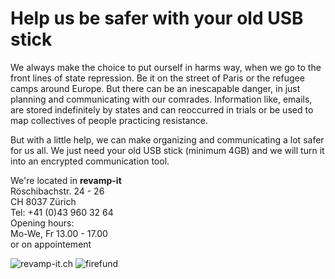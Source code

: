 Help us be safer with your old USB stick
===============================

We always make the choice to put ourself in harms way, when we go to the front lines of state repression. Be it on the street of Paris or the refugee camps around Europe. But there can be an inescapable danger, in just planning and communicating with our comrades. Information like, emails, are stored indefinitely by states and can reoccurred in trials or be used to map collectives of people practicing resistance.

But with a little help, we can make organizing and communicating a lot safer for us all. We just need your old USB stick (minimum 4GB) and we will turn it into an encrypted communication tool.

We're located in **revamp-it**<br>
Röschibachstr. 24 - 26<br>
CH 8037 Zürich<br>
Tel:  +41 (0)43 960 32 64<br>
Opening hours:<br>
Mo-We, Fr 13.00 - 17.00<br>
or on appointement


![revamp-it.ch](http://revamp-it.ch/images/stories/logo.gif)
![firefund](https://cloud.githubusercontent.com/assets/43763/16881424/7604b01a-4aba-11e6-982a-9c87e97f8c61.png)

